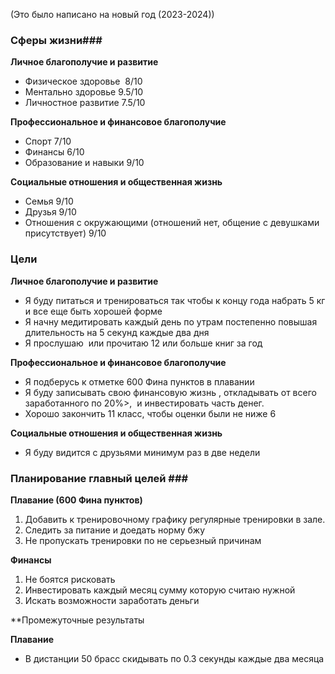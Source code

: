 (Это было написано на новый год (2023-2024))

### Сферы жизни###

**Личное благополучие и развитие**

- Физическое здоровье  8/10
- Ментально здоровье 9.5/10
- Личностное развитие 7.5/10

**Профессиональное и финансовое благополучие**

- Спорт 7/10
- Финансы 6/10
- Образование и навыки 9/10

**Социальные отношения и общественная жизнь**

- Семья 9/10
- Друзья 9/10
- Отношения с окружающими (отношений нет, общение с девушками присутствует) 9/10

  

### Цели ###

**Личное благополучие и развитие**

- Я буду питаться и тренироваться так чтобы к концу года набрать 5 кг и все еще быть хорошей форме
- Я начну медитировать каждый день по утрам постепенно повышая длительность на 5 секунд каждые два дня
- Я прослушаю  или прочитаю 12 или больше книг за год

**Профессиональное и финансовое благополучие**

- Я подберусь к отметке 600 Фина пунктов в плавании
- Я буду записывать свою финансовую жизнь , откладывать от всего заработанного по 20%>,  и инвестировать часть денег.
- Хорошо закончить 11 класс, чтобы оценки были не ниже 6

**Социальные отношения и общественная жизнь**

- Я буду видится с друзьями минимум раз в две недели

  

### **Планирование главный целей** ###

**Плавание (600 Фина пунктов)**

1. Добавить к тренировочному графику регулярные тренировки в зале.
2. Следить за питание и доедать норму бжу 
3. Не пропускать тренировки по не серьезный причинам

**Финансы**

1. Не боятся рисковать
2. Инвестировать каждый месяц сумму которую считаю нужной
3. Искать возможности заработать деньги

  

  

**Промежуточные результаты

**Плавание**

- В дистанции 50 брасс скидывать по 0.3 секунды каждые два месяца